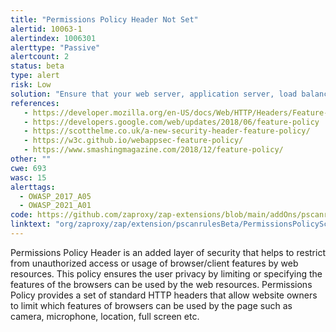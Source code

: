 ```yaml
---
title: "Permissions Policy Header Not Set"
alertid: 10063-1
alertindex: 1006301
alerttype: "Passive"
alertcount: 2
status: beta
type: alert
risk: Low
solution: "Ensure that your web server, application server, load balancer, etc. is configured to set the Permissions-Policy header."
references:
   - https://developer.mozilla.org/en-US/docs/Web/HTTP/Headers/Feature-Policy
   - https://developers.google.com/web/updates/2018/06/feature-policy
   - https://scotthelme.co.uk/a-new-security-header-feature-policy/
   - https://w3c.github.io/webappsec-feature-policy/
   - https://www.smashingmagazine.com/2018/12/feature-policy/
other: ""
cwe: 693
wasc: 15
alerttags: 
  - OWASP_2017_A05
  - OWASP_2021_A01
code: https://github.com/zaproxy/zap-extensions/blob/main/addOns/pscanrulesBeta/src/main/java/org/zaproxy/zap/extension/pscanrulesBeta/PermissionsPolicyScanRule.java
linktext: "org/zaproxy/zap/extension/pscanrulesBeta/PermissionsPolicyScanRule.java"
---
```

Permissions Policy Header is an added layer of security that helps to restrict from unauthorized access or usage of browser/client features by web resources. This policy ensures the user privacy by limiting or specifying the features of the browsers can be used by the web resources. Permissions Policy provides a set of standard HTTP headers that allow website owners to limit which features of browsers can be used by the page such as camera, microphone, location, full screen etc.
